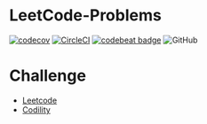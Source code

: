 # LeetCode-Problems
[![codecov](https://codecov.io/gh/siansiansu/leetcode-problems/branch/master/graph/badge.svg)](https://codecov.io/gh/siansiansu/leetcode-problems) [![CircleCI](https://circleci.com/gh/siansiansu/leetcode-problems.svg?style=svg)](https://circleci.com/gh/siansiansu/leetcode-problems) [![codebeat badge](https://codebeat.co/badges/9a121f43-0c3c-4200-8d91-04dad0cdaa97)](https://codebeat.co/projects/github-com-siansiansu-leetcode-problems-master) ![GitHub](https://img.shields.io/github/license/mashape/apistatus.svg) 

# Challenge
- [Leetcode](https://leetcode.com)
- [Codility](https://www.codility.com/)